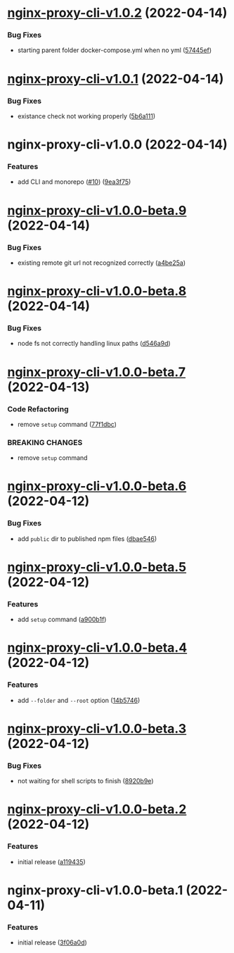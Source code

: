 # [nginx-proxy-cli-v1.0.2](https://github.com/larsrickert/nginx-proxy/compare/nginx-proxy-cli-v1.0.1...nginx-proxy-cli-v1.0.2) (2022-04-14)


### Bug Fixes

* starting parent folder docker-compose.yml when no yml ([57445ef](https://github.com/larsrickert/nginx-proxy/commit/57445ef4fdea7d4b07eee8bda18aa0c264c8c6f4))

# [nginx-proxy-cli-v1.0.1](https://github.com/larsrickert/nginx-proxy/compare/nginx-proxy-cli-v1.0.0...nginx-proxy-cli-v1.0.1) (2022-04-14)


### Bug Fixes

* existance check not working properly ([5b6a111](https://github.com/larsrickert/nginx-proxy/commit/5b6a1114d1706df644bc3b6d0d1b3bedf9efaf9a))

# nginx-proxy-cli-v1.0.0 (2022-04-14)


### Features

* add CLI and monorepo ([#10](https://github.com/larsrickert/nginx-proxy/issues/10)) ([9ea3f75](https://github.com/larsrickert/nginx-proxy/commit/9ea3f75533b8e227be9b4ba323e4862e4c8757df))

# [nginx-proxy-cli-v1.0.0-beta.9](https://github.com/larsrickert/nginx-proxy/compare/nginx-proxy-cli-v1.0.0-beta.8...nginx-proxy-cli-v1.0.0-beta.9) (2022-04-14)


### Bug Fixes

* existing remote git url not recognized correctly ([a4be25a](https://github.com/larsrickert/nginx-proxy/commit/a4be25a3577e166a365d3647936833ab32da9c7b))

# [nginx-proxy-cli-v1.0.0-beta.8](https://github.com/larsrickert/nginx-proxy/compare/nginx-proxy-cli-v1.0.0-beta.7...nginx-proxy-cli-v1.0.0-beta.8) (2022-04-14)


### Bug Fixes

* node fs not correctly handling linux paths ([d546a9d](https://github.com/larsrickert/nginx-proxy/commit/d546a9dad8331213619a079746873867548631d5))

# [nginx-proxy-cli-v1.0.0-beta.7](https://github.com/larsrickert/nginx-proxy/compare/nginx-proxy-cli-v1.0.0-beta.6...nginx-proxy-cli-v1.0.0-beta.7) (2022-04-13)


### Code Refactoring

* remove `setup` command ([77f1dbc](https://github.com/larsrickert/nginx-proxy/commit/77f1dbc5a220d0c45a57e6ebfd6de4770e7cef30))


### BREAKING CHANGES

* remove `setup` command

# [nginx-proxy-cli-v1.0.0-beta.6](https://github.com/larsrickert/nginx-proxy/compare/nginx-proxy-cli-v1.0.0-beta.5...nginx-proxy-cli-v1.0.0-beta.6) (2022-04-12)


### Bug Fixes

* add `public` dir to published npm files ([dbae546](https://github.com/larsrickert/nginx-proxy/commit/dbae546cabae9c89686282d6012be9efe0077cf2))

# [nginx-proxy-cli-v1.0.0-beta.5](https://github.com/larsrickert/nginx-proxy/compare/nginx-proxy-cli-v1.0.0-beta.4...nginx-proxy-cli-v1.0.0-beta.5) (2022-04-12)


### Features

* add `setup` command ([a900b1f](https://github.com/larsrickert/nginx-proxy/commit/a900b1f10839396199f445f6649adf7ebfa66929))

# [nginx-proxy-cli-v1.0.0-beta.4](https://github.com/larsrickert/nginx-proxy/compare/nginx-proxy-cli-v1.0.0-beta.3...nginx-proxy-cli-v1.0.0-beta.4) (2022-04-12)


### Features

* add `--folder` and `--root` option ([14b5746](https://github.com/larsrickert/nginx-proxy/commit/14b57467b4571bf442ea1bbb7d300dab404322e1))

# [nginx-proxy-cli-v1.0.0-beta.3](https://github.com/larsrickert/nginx-proxy/compare/nginx-proxy-cli-v1.0.0-beta.2...nginx-proxy-cli-v1.0.0-beta.3) (2022-04-12)


### Bug Fixes

* not waiting for shell scripts to finish ([8920b9e](https://github.com/larsrickert/nginx-proxy/commit/8920b9ed19e5399db343e719493370774936d70c))

# [nginx-proxy-cli-v1.0.0-beta.2](https://github.com/larsrickert/nginx-proxy/compare/nginx-proxy-cli-v1.0.0-beta.1...nginx-proxy-cli-v1.0.0-beta.2) (2022-04-12)


### Features

* initial release ([a119435](https://github.com/larsrickert/nginx-proxy/commit/a1194350757e423d27c4b59b17bf1567620278bd))

# nginx-proxy-cli-v1.0.0-beta.1 (2022-04-11)


### Features

* initial release ([3f06a0d](https://github.com/larsrickert/nginx-proxy/commit/3f06a0d51b0bc43a50bb61acaebb872c890e1e2f))
